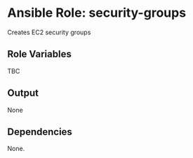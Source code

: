 Ansible Role: security-groups
=============================

Creates EC2 security groups

Role Variables
--------------

TBC


Output
------

None

Dependencies
------------

None.
